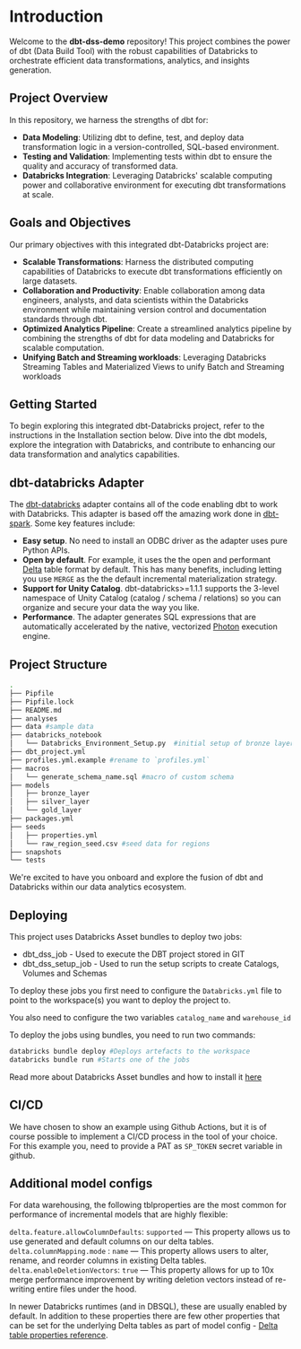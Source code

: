 # Introduction

Welcome to the **dbt-dss-demo** repository! This project combines the power of dbt (Data Build Tool) with the robust capabilities of Databricks to orchestrate efficient data transformations, analytics, and insights generation.


## Project Overview

In this repository, we harness the strengths of dbt for:

- **Data Modeling**: Utilizing dbt to define, test, and deploy data transformation logic in a version-controlled, SQL-based environment.
- **Testing and Validation**: Implementing tests within dbt to ensure the quality and accuracy of transformed data.
- **Databricks Integration**: Leveraging Databricks' scalable computing power and collaborative environment for executing dbt transformations at scale.


## Goals and Objectives

Our primary objectives with this integrated dbt-Databricks project are:

- **Scalable Transformations**: Harness the distributed computing capabilities of Databricks to execute dbt transformations efficiently on large datasets.
- **Collaboration and Productivity**: Enable collaboration among data engineers, analysts, and data scientists within the Databricks environment while maintaining version control and documentation standards through dbt.
- **Optimized Analytics Pipeline**: Create a streamlined analytics pipeline by combining the strengths of dbt for data modeling and Databricks for scalable computation.
- **Unifying Batch and Streaming workloads**: Leveraging Databricks Streaming Tables and Materialized Views to unify Batch and Streaming workloads


## Getting Started

To begin exploring this integrated dbt-Databricks project, refer to the instructions in the Installation section below. Dive into the dbt models, explore the integration with Databricks, and contribute to enhancing our data transformation and analytics capabilities.


## dbt-databricks Adapter

The [dbt-databricks](https://github.com/databricks/dbt-databricks) adapter contains all of the code enabling dbt to work with Databricks. This adapter is based off the amazing work done in [dbt-spark](https://github.com/dbt-labs/dbt-spark). Some key features include:

- **Easy setup**. No need to install an ODBC driver as the adapter uses pure Python APIs.
- **Open by default**. For example, it uses the the open and performant [Delta](https://delta.io/) table format by default. This has many benefits, including letting you use `MERGE` as the the default incremental materialization strategy.
- **Support for Unity Catalog**. dbt-databricks>=1.1.1 supports the 3-level namespace of Unity Catalog (catalog / schema / relations) so you can organize and secure your data the way you like.
- **Performance**. The adapter generates SQL expressions that are automatically accelerated by the native, vectorized [Photon](https://databricks.com/product/photon) execution engine.


## Project Structure

```bash
.
├── Pipfile
├── Pipfile.lock
├── README.md
├── analyses
├── data #sample data
├── databricks_notebook
│   └── Databricks_Environment_Setup.py  #initial setup of bronze layer
├── dbt_project.yml
├── profiles.yml.example #rename to `profiles.yml`
├── macros
│   └── generate_schema_name.sql #macro of custom schema
├── models
│   ├── bronze_layer
│   ├── silver_layer
│   └── gold_layer
├── packages.yml
├── seeds
│   ├── properties.yml
│   └── raw_region_seed.csv #seed data for regions
├── snapshots
└── tests
```

We're excited to have you onboard and explore the fusion of dbt and Databricks within our data analytics ecosystem.

## Deploying

This project uses Databricks Asset bundles to deploy two jobs:
* dbt_dss_job - Used to execute the DBT project stored in GIT
* dbt_dss_setup_job - Used to run the setup scripts to create Catalogs, Volumes and Schemas

To deploy these jobs you first need to configure the `Databricks.yml` file to point to the workspace(s) you want to deploy the project to.

You also need to configure the two variables `catalog_name` and `warehouse_id`

To deploy the jobs using bundles, you need to run two commands:

```bash
databricks bundle deploy #Deploys artefacts to the workspace
databricks bundle run #Starts one of the jobs
```

Read more about Databricks Asset bundles and how to install it [here](https://docs.databricks.com/en/dev-tools/bundles/index.html)

## CI/CD

We have chosen to show an example using Github Actions, but it is of course possible to implement a CI/CD process in the tool of your choice. For this example you, need to provide a PAT as `SP_TOKEN` secret variable in github.

## Additional model configs
For data warehousing, the following tblproperties are the most common for performance of incremental models that are highly flexible:

`delta.feature.allowColumnDefaults`: `supported` — This property allows us to use generated and default columns on our delta tables.
`delta.columnMapping.mode` : `name` — This property allows users to alter, rename, and reorder columns in existing Delta tables.
`delta.enableDeletionVectors`: `true` — This property allows for up to 10x merge performance improvement by writing deletion vectors instead of re-writing entire files under the hood.

In newer Databricks runtimes (and in DBSQL), these are usually enabled by default. In addition to these properties there are few other properties that can be set for the underlying Delta tables as part of model config - [Delta table properties reference](https://docs.databricks.com/en/delta/table-properties.html).